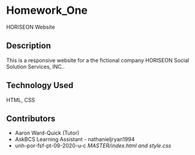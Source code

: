 # Homework_One
HORISEON Website

## Description
This is a responsive website for a the fictional company HORISEON Social Solution Services, INC..

## Technology Used
HTML, CSS

## Contributors
* Aaron Ward-Quick (Tutor)
* AskBCS Learning Assistant - nathanieljryan1994
* unh-por-fsf-pt-09-2020-u-c _MASTER/index.html and style.css_


